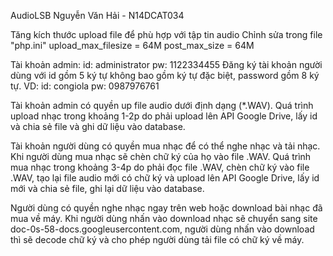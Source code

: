 AudioLSB
Nguyễn Văn Hải - N14DCAT034

Tăng kích thước upload file để phù hợp với tập tin audio
Chỉnh sửa trong file "php.ini"
	upload_max_filesize = 64M
	post_max_size = 64M
  
Tài khoản admin: id: administrator
		 pw: 1122334455
Đăng ký tài khoản người dùng với id gồm 5 ký tự không bao gồm ký tự đặc biệt, password gồm 8 ký tự. VD:
		 id: congiola
		 pw: 0987976761
     
Tài khoản admin có quyền up file audio dưới định dạng (*.WAV). 
Quá trình upload nhạc trong khoảng 1-2p do phải upload lên API Google Drive, lấy id và chia sẻ file và ghi dữ liệu vào database.

Tài khoản người dùng có quyền mua nhạc để có thể nghe nhạc và tải nhạc. Khi người dùng mua nhạc sẽ chèn chữ ký của họ vào file .WAV.
Quá trình mua nhạc trong khoảng 3-4p do phải đọc file .WAV, chèn chữ ký vào file .WAV, tạo lại file audio mới có chữ ký và upload lên API Google Drive, lấy id mới và chia sẻ file, ghi lại dữ liệu vào database.

Người dùng có quyền nghe nhạc ngay trên web hoặc download bài nhạc đã mua về máy. 
Khi người dùng nhấn vào download nhạc sẽ chuyển sang site doc-0s-58-docs.googleusercontent.com, người dùng nhấn vào download thì sẽ decode chữ ký và cho phép người dùng tải file có chữ ký về máy.
